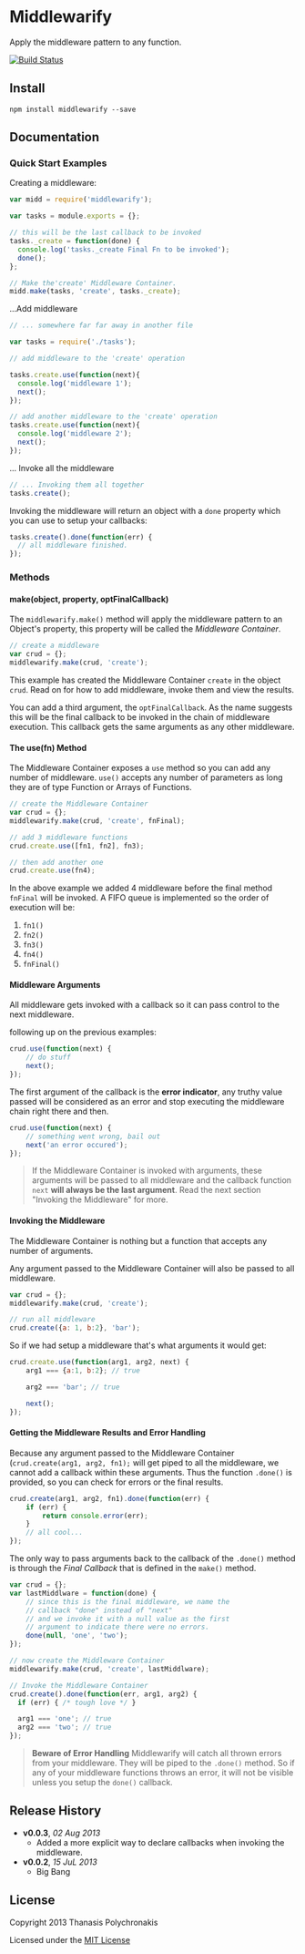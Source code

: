 # Middlewarify

Apply the middleware pattern to any function.

[![Build Status](https://travis-ci.org/thanpolas/middlewarify.png)](https://travis-ci.org/thanpolas/middlewarify)

## Install

```shell
npm install middlewarify --save
```

## Documentation


### Quick Start Examples

Creating a middleware:

```js
var midd = require('middlewarify');

var tasks = module.exports = {};

// this will be the last callback to be invoked
tasks._create = function(done) {
  console.log('tasks._create Final Fn to be invoked');
  done();
};

// Make the'create' Middleware Container.
midd.make(tasks, 'create', tasks._create);
```

...Add middleware

```js
// ... somewhere far far away in another file

var tasks = require('./tasks');

// add middleware to the 'create' operation

tasks.create.use(function(next){
  console.log('middleware 1');
  next();
});

// add another middleware to the 'create' operation
tasks.create.use(function(next){
  console.log('middleware 2');
  next();
});

```

... Invoke all the middleware

```js
// ... Invoking them all together
tasks.create();
```

Invoking the middleware will return an object with a `done` property which you can use to setup your callbacks:

```js
tasks.create().done(function(err) {
  // all middleware finished.
});
```

### Methods

#### make(object, property, optFinalCallback)

The `middlewarify.make()` method will apply the middleware pattern to an Object's property, this property will be called the *Middleware Container*.

```js
// create a middleware
var crud = {};
middlewarify.make(crud, 'create');
```

This example has created the Middleware Container `create` in the object `crud`. Read on for how to add middleware, invoke them and view the results.

You can add a third argument, the `optFinalCallback`. As the name suggests this will be the final callback to be invoked in the chain of middleware execution. This callback gets the same arguments as any other middleware.

#### The use(fn) Method

The Middleware Container exposes a `use` method so you can add any number of middleware. `use()` accepts any number of parameters as long they are of type Function or Arrays of Functions.

```js
// create the Middleware Container
var crud = {};
middlewarify.make(crud, 'create', fnFinal);

// add 3 middleware functions
crud.create.use([fn1, fn2], fn3);

// then add another one
crud.create.use(fn4);
```

In the above example we added 4 middleware before the final method `fnFinal` will be invoked. A FIFO queue is implemented so the order of execution will be:

1. `fn1()`
2. `fn2()`
3. `fn3()`
4. `fn4()`
5. `fnFinal()`

#### Middleware Arguments

All middleware gets invoked with a callback so it can pass control to the next middleware.

following up on the previous examples:

```js
crud.use(function(next) {
    // do stuff
    next();
});
```

The first argument of the callback is the **error indicator**, any truthy value passed will be considered as an error and stop executing the middleware chain right there and then.

```js
crud.use(function(next) {
    // something went wrong, bail out
    next('an error occured');
});
```

> If the Middleware Container is invoked with arguments, these arguments will be passed to all middleware and the callback function `next` **will always be the last argument**. Read the next section "Invoking the Middleware" for more.

#### Invoking the Middleware

The Middleware Container is nothing but a function that accepts any number of arguments.

Any argument passed to the Middleware Container will also be passed to all middleware.

```js
var crud = {};
middlewarify.make(crud, 'create');

// run all middleware
crud.create({a: 1, b:2}, 'bar');
```

So if we had setup a middleware that's what arguments it would get:

```js
crud.create.use(function(arg1, arg2, next) {
    arg1 === {a:1, b:2}; // true

    arg2 === 'bar'; // true

    next();
});
```

#### Getting the Middleware Results and Error Handling

Because any argument passed to the Middleware Container (`crud.create(arg1, arg2, fn1);` will get piped to all the middleware, we cannot add a callback within these arguments. Thus the function `.done()` is provided, so you can check for errors or the final results.

```js
crud.create(arg1, arg2, fn1).done(function(err) {
    if (err) {
        return console.error(err);
    }
    // all cool...
});
```

The only way to pass arguments back to the callback of the `.done()` method is through the *Final Callback* that is defined in the `make()` method.

```js
var crud = {};
var lastMiddlware = function(done) {
    // since this is the final middleware, we name the
    // callback "done" instead of "next"
    // and we invoke it with a null value as the first
    // argument to indicate there were no errors.
    done(null, 'one', 'two');
});

// now create the Middleware Container
middlewarify.make(crud, 'create', lastMiddlware);

// Invoke the Middleware Container
crud.create().done(function(err, arg1, arg2) {
  if (err) { /* tough love */ }

  arg1 === 'one'; // true
  arg2 === 'two'; // true
});
```

> **Beware of Error Handling** Middlewarify will catch all thrown errors from your middleware. They will be piped to the `.done()` method. So if any of your middleware functions throws an error, it will not be visible unless you setup the `done()` callback.

## Release History
- **v0.0.3**, *02 Aug 2013*
  - Added a more explicit way to declare callbacks when invoking the middleware.
- **v0.0.2**, *15 JuL 2013*
  - Big Bang

## License
Copyright 2013 Thanasis Polychronakis

Licensed under the [MIT License](LICENSE-MIT)

[grunt]: http://gruntjs.com/
[Getting Started]: https://github.com/gruntjs/grunt/wiki/Getting-started
[Gruntfile]: https://github.com/gruntjs/grunt/wiki/Sample-Gruntfile "Grunt's Gruntfile.js"
[grunt-replace]: https://github.com/erickrdch/grunt-string-replace "Grunt string replace"
[grunt-S3]: https://github.com/pifantastic/grunt-s3 "grunt-s3 task"
[thanpolas]: https://github.com/thanpolas "Thanasis Polychronakis"

